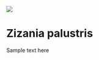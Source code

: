 [![](https://v3.juncture-digital.org/images/wb.svg)](https://v3.juncture-digital.org/wb)

# Zizania palustris

<param ve=iframe
src="https://archive.org/embed/wildrice00cham/page/10/mode/2up"
fit="contain">

Sample text here
